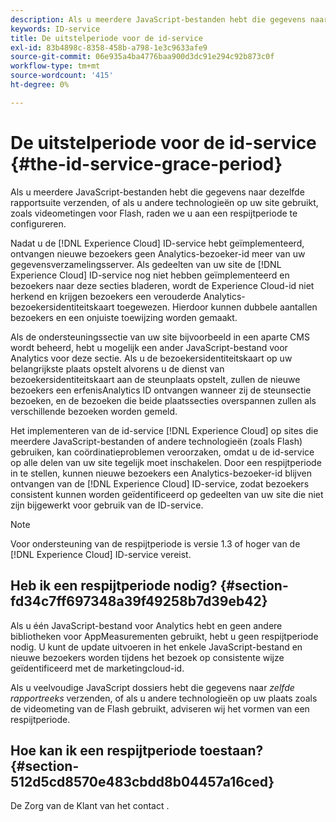 ```yaml
---
description: Als u meerdere JavaScript-bestanden hebt die gegevens naar dezelfde rapportsuite verzenden, of als u andere technologieën op uw site gebruikt, zoals videometingen voor Flash, raden we u aan een respijtperiode te configureren.
keywords: ID-service
title: De uitstelperiode voor de id-service
exl-id: 83b4898c-8358-458b-a798-1e3c9633afe9
source-git-commit: 06e935a4ba4776baa900d3dc91e294c92b873c0f
workflow-type: tm+mt
source-wordcount: '415'
ht-degree: 0%

---
```


# De uitstelperiode voor de id-service {#the-id-service-grace-period}

Als u meerdere JavaScript-bestanden hebt die gegevens naar dezelfde rapportsuite verzenden, of als u andere technologieën op uw site gebruikt, zoals videometingen voor Flash, raden we u aan een respijtperiode te configureren.

Nadat u de [!DNL Experience Cloud] ID-service hebt geïmplementeerd, ontvangen nieuwe bezoekers geen Analytics-bezoeker-id meer van uw gegevensverzamelingsserver. Als gedeelten van uw site de [!DNL Experience Cloud] ID-service nog niet hebben geïmplementeerd en bezoekers naar deze secties bladeren, wordt de Experience Cloud-id niet herkend en krijgen bezoekers een verouderde Analytics-bezoekersidentiteitskaart toegewezen. Hierdoor kunnen dubbele aantallen bezoekers en een onjuiste toewijzing worden gemaakt.

Als de ondersteuningssectie van uw site bijvoorbeeld in een aparte CMS wordt beheerd, hebt u mogelijk een ander JavaScript-bestand voor Analytics voor deze sectie. Als u de bezoekersidentiteitskaart op uw belangrijkste plaats opstelt alvorens u de dienst van bezoekersidentiteitskaart aan de steunplaats opstelt, zullen de nieuwe bezoekers een erfenisAnalytics ID ontvangen wanneer zij de steunsectie bezoeken, en de bezoeken die beide plaatssecties overspannen zullen als verschillende bezoeken worden gemeld.

Het implementeren van de id-service [!DNL Experience Cloud] op sites die meerdere JavaScript-bestanden of andere technologieën (zoals Flash) gebruiken, kan coördinatieproblemen veroorzaken, omdat u de id-service op alle delen van uw site tegelijk moet inschakelen. Door een respijtperiode in te stellen, kunnen nieuwe bezoekers een Analytics-bezoeker-id blijven ontvangen van de [!DNL Experience Cloud] ID-service, zodat bezoekers consistent kunnen worden geïdentificeerd op gedeelten van uw site die niet zijn bijgewerkt voor gebruik van de ID-service.

>[!NOTE]
>
>Voor ondersteuning van de respijtperiode is versie 1.3 of hoger van de [!DNL Experience Cloud] ID-service vereist.

## Heb ik een respijtperiode nodig? {#section-fd34c7ff697348a39f49258b7d39eb42}

Als u één JavaScript-bestand voor Analytics hebt en geen andere bibliotheken voor AppMeasurementen gebruikt, hebt u geen respijtperiode nodig. U kunt de update uitvoeren in het enkele JavaScript-bestand en nieuwe bezoekers worden tijdens het bezoek op consistente wijze geïdentificeerd met de marketingcloud-id.

Als u veelvoudige JavaScript dossiers hebt die gegevens naar *zelfde rapportreeks* verzenden, of als u andere technologieën op uw plaats zoals de videometing van de Flash gebruikt, adviseren wij het vormen van een respijtperiode.

## Hoe kan ik een respijtperiode toestaan? {#section-512d5cd8570e483cbdd8b04457a16ced}

De Zorg van de Klant van het contact [ ](https://helpx.adobe.com/marketing-cloud/contact-support.html).
